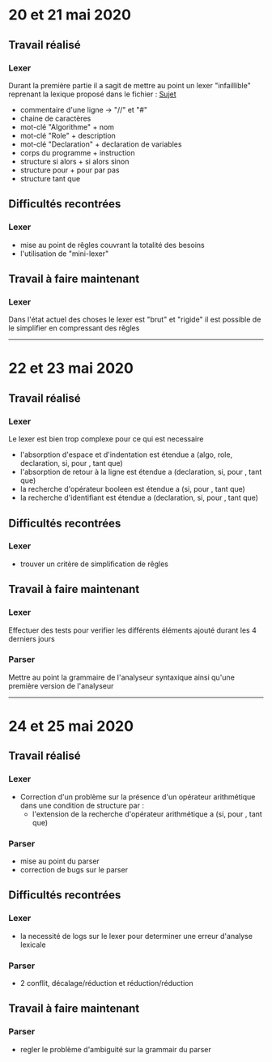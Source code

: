 # 20 et 21 mai 2020

## Travail réalisé

### Lexer
Durant la première partie il a sagit de mettre au point
un lexer "infaillible" reprenant la lexique proposé dans le fichier :
[Sujet](./doc/StageL3-CompilationWeb.pdf)
 - commentaire d'une ligne -> "//" et "#"
 - chaine de caractères
 - mot-clé "Algorithme" + nom
 - mot-clé "Role" + description
 - mot-clé "Declaration" + declaration de variables
 - corps du programme + instruction
 - structure si alors + si alors sinon
 - structure pour + pour par pas
 - structure tant que

## Difficultés recontrées

### Lexer
 - mise au point de rêgles couvrant la totalité
 des besoins
 - l'utilisation de "mini-lexer"

## Travail à faire maintenant

### Lexer
Dans l'état actuel des choses le lexer est "brut" et "rigide"
il est possible de le simplifier en compressant des rêgles

-----------------------------

# 22 et 23 mai 2020

## Travail réalisé

### Lexer
Le lexer est bien trop complexe pour ce qui est necessaire
 - l'absorption d'espace et d'indentation est étendue a (algo, role, declaration, si, pour , tant que)
 - l'absorption de retour à la ligne est étendue a (declaration, si, pour , tant que)
 - la recherche d'opérateur booleen est étendue a (si, pour , tant que)
 - la recherche d'identifiant est étendue a (declaration, si, pour , tant que)

## Difficultés recontrées

### Lexer
 - trouver un critère de simplification de rêgles

## Travail à faire maintenant

### Lexer
Effectuer des tests pour verifier les différents éléments ajouté durant les 4 derniers jours

### Parser
Mettre au point la grammaire de l'analyseur syntaxique
ainsi qu'une première version de l'analyseur

-----------------------------

# 24 et 25 mai 2020

## Travail réalisé

### Lexer
 - Correction d'un problème sur la présence d'un opérateur arithmétique dans une condition de structure par :
    - l'extension de la recherche d'opérateur arithmétique a (si, pour , tant que)

### Parser
 - mise au point du parser
 - correction de bugs sur le parser

## Difficultés recontrées

### Lexer
 - la necessité de logs sur le lexer pour determiner une erreur d'analyse lexicale

### Parser
 - 2 conflit, décalage/réduction et réduction/réduction

## Travail à faire maintenant

### Parser
 - regler le problème d'ambiguité sur la grammair du parser